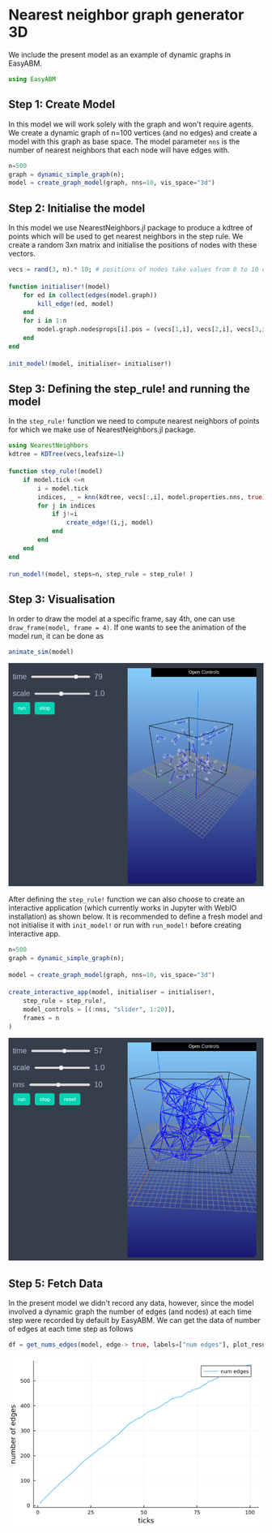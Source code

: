 
# Nearest neighbor graph generator 3D

We include the present model as an example of dynamic graphs in EasyABM.

```julia
using EasyABM
```

## Step 1: Create Model

In this model we will work solely with the graph and won't require agents. We create a dynamic graph of n=100 vertices (and no edges) and create a model with this graph as base space. The model parameter `nns` is the number of nearest neighbors that each node will have edges with. 

```julia
n=500
graph = dynamic_simple_graph(n);  
model = create_graph_model(graph, nns=10, vis_space="3d")
```

## Step 2: Initialise the model

In this model we use NearestNeighbors.jl package to produce a kdtree of points which will be used to get nearest neighbors in the step rule. We create a random 3xn matrix and initialise the positions of nodes with these vectors. 

```julia
vecs = rand(3, n).* 10; # positions of nodes take values from 0 to 10 on all axes. 

function initialiser!(model)
    for ed in collect(edges(model.graph))
        kill_edge!(ed, model)
    end
    for i in 1:n
        model.graph.nodesprops[i].pos = (vecs[1,i], vecs[2,i], vecs[3,i])
    end
end

init_model!(model, initialiser= initialiser!)
```

## Step 3: Defining the step_rule! and running the model

In the `step_rule!` function we need to compute nearest neighbors of points for which we make use of NearestNeighbors.jl package.


```julia
using NearestNeighbors
kdtree = KDTree(vecs,leafsize=1)

function step_rule!(model)
    if model.tick <=n
        i = model.tick
        indices, _ = knn(kdtree, vecs[:,i], model.properties.nns, true)
        for j in indices
            if j!=i
                create_edge!(i,j, model)
            end
        end
    end  
end

run_model!(model, steps=n, step_rule = step_rule! )
```

## Step 3: Visualisation

In order to draw the model at a specific frame, say 4th, one can use `draw_frame(model, frame = 4)`. If one wants to see the animation of the model run, it can be done as 

```julia
animate_sim(model)
```

![png](assets/NNG3D/NNG3DAnim1.png)


After defining the `step_rule!` function we can also choose to create an interactive application (which currently works in Jupyter with WebIO installation) as shown below. It is recommended to define a fresh model and not initialise it with `init_model!` or run with `run_model!` before creating interactive app. 

```julia
n=500
graph = dynamic_simple_graph(n);  

model = create_graph_model(graph, nns=10, vis_space="3d")

create_interactive_app(model, initialiser = initialiser!,
    step_rule = step_rule!,
    model_controls = [(:nns, "slider", 1:20)],
    frames = n
)
```

![png](assets/NNG3D/NNG3DIntApp.png)




## Step 5: Fetch Data 

In the present model we didn't record any data, however, since the model involved a dynamic graph the number of edges (and nodes) at each time step were recorded by default by EasyABM. We can get the data of number of edges at each time step as follows

```julia
df = get_nums_edges(model, edge-> true, labels=["num edges"], plot_result = true)
```

![png](assets/NNG3D/NNG3DPlot1.png)




